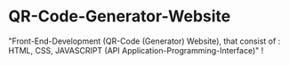 # QR-Code-Generator-Website
"Front-End-Development (QR-Code (Generator) Website), that consist of : HTML, CSS, JAVASCRIPT (API Application-Programming-Interface)" !
